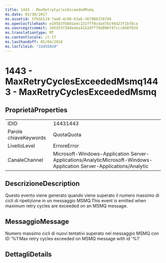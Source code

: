 ```yaml
---
title: 1443 - MaxRetryCyclesExceededMsmq
ms.date: 03/30/2017
ms.assetid: 5fb5b119-7ae0-4c88-b3ab-3679063707d9
ms.openlocfilehash: e19583fb0d1e4c131fff0cdad7bc94423f1bf8ca
ms.sourcegitcommit: 3d5d33f384eeba41b2dff79d096f47ccc8d8f03d
ms.translationtype: MT
ms.contentlocale: it-IT
ms.lasthandoff: 05/04/2018
ms.locfileid: "33455020"
---
```

# <a name="1443---maxretrycyclesexceededmsmq"></a><span data-ttu-id="d50d5-102">1443 - MaxRetryCyclesExceededMsmq</span><span class="sxs-lookup"><span data-stu-id="d50d5-102">1443 - MaxRetryCyclesExceededMsmq</span></span>
## <a name="properties"></a><span data-ttu-id="d50d5-103">Proprietà</span><span class="sxs-lookup"><span data-stu-id="d50d5-103">Properties</span></span>  
  
|||  
|-|-|  
|<span data-ttu-id="d50d5-104">ID</span><span class="sxs-lookup"><span data-stu-id="d50d5-104">ID</span></span>|<span data-ttu-id="d50d5-105">1443</span><span class="sxs-lookup"><span data-stu-id="d50d5-105">1443</span></span>|  
|<span data-ttu-id="d50d5-106">Parole chiave</span><span class="sxs-lookup"><span data-stu-id="d50d5-106">Keywords</span></span>|<span data-ttu-id="d50d5-107">Quota</span><span class="sxs-lookup"><span data-stu-id="d50d5-107">Quota</span></span>|  
|<span data-ttu-id="d50d5-108">Livello</span><span class="sxs-lookup"><span data-stu-id="d50d5-108">Level</span></span>|<span data-ttu-id="d50d5-109">Errore</span><span class="sxs-lookup"><span data-stu-id="d50d5-109">Error</span></span>|  
|<span data-ttu-id="d50d5-110">Canale</span><span class="sxs-lookup"><span data-stu-id="d50d5-110">Channel</span></span>|<span data-ttu-id="d50d5-111">Microsoft-Windows-Application Server-Applications/Analytic</span><span class="sxs-lookup"><span data-stu-id="d50d5-111">Microsoft-Windows-Application Server-Applications/Analytic</span></span>|  
  
## <a name="description"></a><span data-ttu-id="d50d5-112">Descrizione</span><span class="sxs-lookup"><span data-stu-id="d50d5-112">Description</span></span>  
 <span data-ttu-id="d50d5-113">Questo evento viene generato quando viene superato il numero massimo di cicli di ripetizione in un messaggio MSMQ.</span><span class="sxs-lookup"><span data-stu-id="d50d5-113">This event is emitted when maximum retry cycles are exceeded on an MSMQ message.</span></span>  
  
## <a name="message"></a><span data-ttu-id="d50d5-114">Messaggio</span><span class="sxs-lookup"><span data-stu-id="d50d5-114">Message</span></span>  
 <span data-ttu-id="d50d5-115">Numero massimo cicli di nuovi tentativi superato nel messaggio MSMQ con ID '%1'</span><span class="sxs-lookup"><span data-stu-id="d50d5-115">Max retry cycles exceeded on MSMQ message with id '%1'</span></span>  
  
## <a name="details"></a><span data-ttu-id="d50d5-116">Dettagli</span><span class="sxs-lookup"><span data-stu-id="d50d5-116">Details</span></span>
